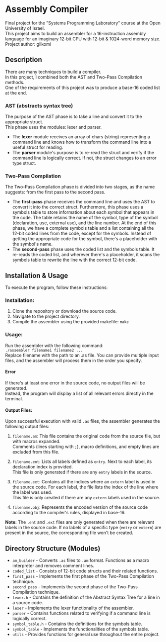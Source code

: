 # Assembly Compiler
Final project for the "Systems Programming Laboratory" course at the Open University of Israel.<br>
This project aims to build an assembler for a 16-instruction assembly language for an imaginary 12-bit CPU with 12-bit & 1024-word memory size.<br>
Project author: gilkomi

## Description
There are many techniques to build a compiler.<br>
In this project, I combined both the AST and Two-Pass Compilation methods.<br>
One of the requirements of this project was to produce a base-16 coded list at the end.<br>

### AST (abstracts syntax tree)
The purpose of the AST phase is to take a line and convert it to the appropriate struct.<br>
This phase uses the modules: lexer and parser.<br>
* The **lexer** module receives an array of chars (string) representing a command line and knows how to transform the command line into a useful struct for reading.<br>
* The **parser** module's purpose is to re-read the struct and verify if the command line is logically correct. If not, the struct changes to an error type struct.<br>

### Two-Pass Compilation
The Two-Pass Compilation phase is divided into two stages, as the name suggests: from the first pass to the second pass.
* The **first-pass** phase receives the command line and uses the AST to convert it into the correct struct. Furthermore, this phase uses a symbols table to store information about each symbol that appears in the code. The table retains the name of the symbol, type of the symbol (declaration, use, external use), and the line number. At the end of this phase, we have a complete symbols table and a list containing all the 12-bit coded lines from the code, except for the symbols. Instead of getting the appropriate code for the symbol, there's a placeholder with the symbol's name.
* The **second-pass** phase uses the coded list and the symbols table. It re-reads the coded list, and wherever there's a placeholder, it scans the symbols table to rewrite the line with the correct 12-bit code.
  
## Installation & Usage
To execute the program, follow these instructions:

### Installation:
1. Clone the repository or download the source code.
2. Navigate to the project directory.
3. Compile the assembler using the provided makefile:
`make`

### Usage:
Run the assembler with the following command:  
`./assembler filename1 filename2 ... ` <br>
Replace filename with the path to an .as file. You can provide multiple input files, and the assembler will process them in the order you specify. <br>

#### Error
If there's at least one error in the source code, no output files will be generated. <br>
Instead, the program will display a list of all relevant errors directly in the terminal.

#### Output Files:
Upon successful execution with valid `.as` files, the assembler generates the following output files:

1. `filename.am`: This file contains the original code from the source file, but with macros expanded. <br>
    Comments (lines starting with `;`), macro definitions, and empty lines are excluded from this file.

2. `filename.ent`: Lists all labels defined as `entry`. Next to each label, its declaration index is provided. <br>
    This file is only generated if there are any `entry` labels in the source.

3. `filename.ext`: Contains all the indices where an `extern` label is used in the source code. For each label, the file lists the index of the line where the label was used. <br>
    This file is only created if there are any `extern` labels used in the source.

4. `filename.obj`: Represents the encoded version of the source code according to the compiler's rules, displayed in base-16.

**Note:** The `.ent` and `.ext` files are only generated when there are relevant labels in the source code. If no labels of a specific type (`entry` or `extern`) are present in the source, the corresponding file won't be created.


## Directory Structure (Modules)
* `am_builder` - Converts `.as` files to `.am` format. Functions as a macro interpreter and removes comment lines. <br>
* `coded_list` - Consists of 12-bit code structs and their related functions. <br>
* `first_pass` - Implements the first phase of the Two-Pass Compilation technique. <br>
* `second_pass` - Implements the second phase of the Two-Pass Compilation technique. <br>
* `lexer.h` - Contains the definition of the Abstract Syntax Tree for a line in a source code. <br>
* `lexer` - Implements the lexer functionality of the assembler. <br>
* `parser` - Contains functions related to verifying if a command line is logically correct. <br>
* `symbol_table.h` - Contains the definitions for the symbols table. <br>
* `symbol_table` - Implements the functionalities of the symbols table. <br>
* `utils` - Provides functions for general use throughout the entire project. <br>
